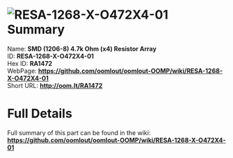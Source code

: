 
![RESA-1268-X-O472X4-01](https://github.com/oomlout/oomlout-OOMP/blob/master/parts/RESA-1268-X-O472X4-01/RESA-1268-X-O472X4-01_420.jpg)   
Summary
=================
  
Name: __SMD (1206-8) 4.7k Ohm (x4) Resistor Array__    
ID: __RESA-1268-X-O472X4-01__   
Hex ID: __RA1472__   
WebPage: __https://github.com/oomlout/oomlout-OOMP/wiki/RESA-1268-X-O472X4-01__   
Short URL: __http://oom.lt/RA1472__   

Full Details
==========================
Full summary of this part can be found in the wiki:   
__https://github.com/oomlout/oomlout-OOMP/wiki/RESA-1268-X-O472X4-01__    

